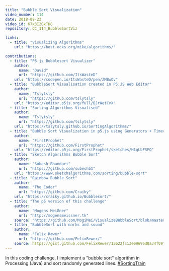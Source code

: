 ```yaml
---
title: "Bubble Sort Visualization"
video_number: 114
date: 2018-08-22
video_id: 67k3I2GxTH8
repository: CC_114_BubbleSortViz

links:
  - title: "Visualizing Algorithms"
    url: "https://bost.ocks.org/mike/algorithms/"

contributions:
  - title: "P5.js Bubblesort Visualizer"
    author:
      name: "David"
      url: "https://github.com/ItsWasteD"
    url: "https://codepen.io/ItsWasteD/pen/ZMBwOv"
  - title: "BubbleSort Visualisation created in P5.JS Web Editor"
    author:
      name: "Tslytsly"
      url: "https://github.com/tslytsly"
    url: "https://editor.p5js.org/full/BJrWetCvX"
  - title: "Sorting Algorithms Visualised"
    author:
      name: "Tslytsly"
      url: "https://github.com/tslytsly"
    url: "https://tslytsly.github.io/SortingAlgorithms/"
  - title: "Bubble Sort Visualization in p5.js using Generators + Timer"
    author:
      name: "FirstProphet"
      url: "https://github.com/FirstProphet"
    url: "https://editor.p5js.org/FirstProphet/sketches/H1qLbFSFQ"
  - title: "Sketch Algorithms Bubble Sort"
    author:
      name: "Subesh Bhandari"
      url: "https://github.com/subeshb1"
    url: "https://www.sketchalgorithms.com/sorting/bubble-sort"
  - title: "Rainbow Bubble Sort"
    author:
      name: "The_Coder"
      url: "https://github.com/Craiky"
    url: "https://craiky.github.io/Bubblesort/"
  - title: "The p5 version of this challenge"
    author:
      name: "Mogens Meißner"
      url: "http://mogensmeissner.tk"
    source: "https://github.com/MogiMei/VisualizeBubbleSort/blob/master/sketch.js"
  - title: "BubbleSort with marks and sound"
    author:
      name: "Felix Rewer"
      url: "https://github.com/FelixRewer/"
    source: https://gist.github.com/FelixRewer/13622fc13e09696d0a34f09fbb0b4463
---
```


In this coding challenge, I implement a "bubble sort" algorithm in Processing (Java) and sort randomly generated lines. [#SortingTrain](https://twitter.com/hashtag/SortingTrain)
